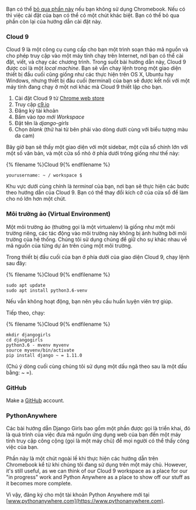 Bạn có thể [bỏ qua phần này](http://tutorial.djangogirls.org/en/installation/#install-python) nếu bạn không sử dụng Chromebook. Nếu có thì việc cài đặt của bạn có thể có một chút khác biệt. Bạn có thể bỏ qua phần còn lại của hướng dẫn cài đặt này.

### Cloud 9

Cloud 9 là một công cụ cung cấp cho bạn một trình soạn thảo mã nguồn và cho phép truy cập vào một máy tính chạy trên Internet, nơi bạn có thể cài đặt, viết, và chạy các chương trình. Trong suốt bài hướng dẫn này, Cloud 9 được coi là một *local machine*. Bạn sẽ vẫn chạy lệnh trong một giao diện thiết bị đầu cuối cũng giống như các thực hiện trên OS X, Ubuntu hay Windows, nhưng thiết bị đầu cuối (terminal) của bạn sẽ được kết nối với một máy tính đang chạy ở một nơi khác mà Cloud 9 thiết lập cho bạn.

1. Cài đặt Cloud 9 từ [Chrome web store](https://chrome.google.com/webstore/detail/cloud9/nbdmccoknlfggadpfkmcpnamfnbkmkcp)
2. Truy cập [c9.io](https://c9.io)
3. Đăng ký tài khoản
4. Bấm vào *tạo mới Workspace*
5. Đặt tên là *django-girls*
6. Chọn *blank* (thứ hai từ bên phải vào dòng dưới cùng với biểu tượng màu da cam)

Bây giờ bạn sẽ thấy một giao diện với một sidebar, một cửa sổ chính lớn với một số văn bản, và một cửa sổ nhỏ ở phía dưới trông giống như thế này:

{% filename %}Cloud 9{% endfilename %}

    yourusername: ~ / workspace $
    

Khu vực dưới cùng chính là *terminal* của bạn, nơi bạn sẽ thực hiện các bước theo hướng dẫn của Cloud 9. Bạn có thể thay đổi kích cỡ của cửa sổ để làm cho nó lớn hơn một chút.

### Môi trường ảo (Virtual Environment)

Một môi trường ảo (thường gọi là một virtualenv) là giống như một môi trường riêng, các tác động vào môi trường này không bị ảnh hưởng bởi môi trường của hệ thống. Chúng tôi sử dụng chúng để giữ cho sự khác nhau về mã nguồn của từng dự án trên cùng một môi trường.

Trong thiết bị đầu cuối của bạn ở phía dưới của giao diện Cloud 9, chạy lệnh sau đây:

{% filename %}Cloud 9{% endfilename %}

    sudo apt update 
    sudo apt install python3.6-venv
    

Nếu vẫn không hoạt động, bạn nên yêu cầu huấn luyện viên trợ giúp.

Tiếp theo, chạy:

{% filename %}Cloud 9{% endfilename %}

    mkdir djangogirls 
    cd djangogirls 
    python3.6 - mvenv myvenv 
    source myvenv/bin/activate
    pip install django ~ = 1.11.0
    

(Chú ý dòng cuối cùng chúng tôi sử dụng một dấu ngã theo sau là một dấu bằng: ~ =).

### GitHub

Make a [GitHub](https://github.com) account.

### PythonAnywhere

Các bài hướng dẫn Django Girls bao gồm một phần được gọi là triển khai, đó là quá trình của việc đưa mã nguồn ứng dụng web của bạn đến một máy tính truy cập công cộng (gọi là một máy chủ) để mọi người có thể thấy công việc của bạn.

Phần này là một chút ngoài lề khi thực hiện các hướng dẫn trên Chromebook kể từ khi chúng tôi đang sử dụng trên một máy chủ. However, it's still useful, as we can think of our Cloud 9 workspace as a place for our "in progress" work and Python Anywhere as a place to show off our stuff as it becomes more complete.

Vì vậy, đăng ký cho một tài khoản Python Anywhere mới tại [www.pythonanywhere.com](https://www.pythonanywhere.com).